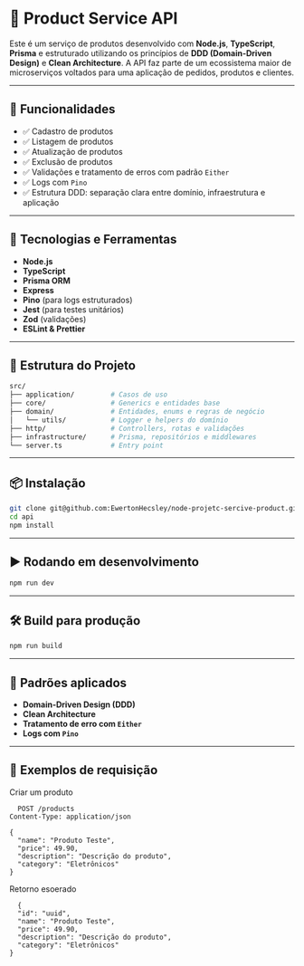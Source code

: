 # 🛒 Product Service API

Este é um serviço de produtos desenvolvido com **Node.js**, **TypeScript**, **Prisma** e estruturado utilizando os princípios de **DDD (Domain-Driven Design)** e **Clean Architecture**. A API faz parte de um ecossistema maior de microserviços voltados para uma aplicação de pedidos, produtos e clientes.

---

## 🚀 Funcionalidades

- ✅ Cadastro de produtos
- ✅ Listagem de produtos
- ✅ Atualização de produtos
- ✅ Exclusão de produtos
- ✅ Validações e tratamento de erros com padrão `Either`
- ✅ Logs com `Pino`
- ✅ Estrutura DDD: separação clara entre domínio, infraestrutura e aplicação

---

## 🧱 Tecnologias e Ferramentas

- **Node.js**
- **TypeScript**
- **Prisma ORM**
- **Express**
- **Pino** (para logs estruturados)
- **Jest** (para testes unitários)
- **Zod** (validações)
- **ESLint & Prettier**

---

## 📁 Estrutura do Projeto

```bash
src/
├── application/         # Casos de uso
├── core/                # Generics e entidades base
├── domain/              # Entidades, enums e regras de negócio
│   └── utils/           # Logger e helpers do domínio
├── http/                # Controllers, rotas e validações
├── infrastructure/      # Prisma, repositórios e middlewares
└── server.ts            # Entry point

```
---

## 📦 Instalação

```bash
git clone git@github.com:EwertonHecsley/node-projetc-sercive-product.git
cd api
npm install

```

---

## ▶️ Rodando em desenvolvimento

```bash
npm run dev
```
---

## 🛠️ Build para produção

```bash
npm run build
```

---

## 🧭 Padrões aplicados

- **Domain-Driven Design (DDD)**
- **Clean Architecture**
- **Tratamento de erro com `Either`**
- **Logs com `Pino`**

---

## 📌 Exemplos de requisição

Criar um produto

```
  POST /products
Content-Type: application/json

{
  "name": "Produto Teste",
  "price": 49.90,
  "description": "Descrição do produto",
  "category": "Eletrônicos"
}

```

Retorno esoerado

```
  {
  "id": "uuid",
  "name": "Produto Teste",
  "price": 49.90,
  "description": "Descrição do produto",
  "category": "Eletrônicos"
}

```




